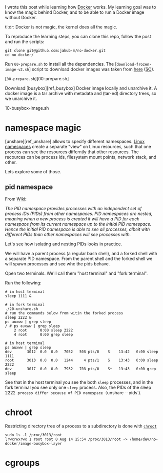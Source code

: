 I wrote this post while learning how [Docker][ref_docker] works. My learning goal was to know the magic behind Docker, and to be able to run a Docker image without Docker.

tl;dr: Docker is not magic, the kernel does all the magic.

[ref_docker]:https://en.wikipedia.org/wiki/Docker_(software)

To reproduce the learning steps, you can clone this repo, follow the post and run the scripts:

```
git clone git@github.com:jakub-m/no-docker.git
cd no-docker/
```

Run `00-prepare.sh` to install all the dependencies.  The [`download-frozen-image-v2.sh`] script to download docker images was taken from [here][ref_script_pull] ([SO][ref_so_pull]).

[ref_so_pull]:https://stackoverflow.com/a/47624649
[ref_script_pull]:https://raw.githubusercontent.com/moby/moby/master/contrib/download-frozen-image-v2.sh

[`00-prepare.sh`][00-prepare.sh]

Download [busybox][ref_busybox] Docker image locally and unarchive it. A docker image is a tar archive with metadata and (tar-ed) directory trees, so we unarchive it.

10-busybox-image.sh


# namespace magic

[unshare][ref_unshare] allows to specify different namespaces.  [Linux namespaces][ref_namespaces] create a separate "view" on Linux resources, such that one process can see the resources differntly that other resources. The recources can be process ids, filesystem mount points, network stack, and other.

[ref_namespaces]:https://en.wikipedia.org/wiki/Linux_namespaces


Lets explore some of those.

## pid namespace

From [Wiki][ref_pid_namespace]:

_The PID namespace provides processes with an independent set of process IDs (PIDs) from other namespaces. PID namespaces are nested, meaning when a new process is created it will have a PID for each namespace from its current namespace up to the initial PID namespace. Hence the initial PID namespace is able to see all processes, albeit with different PIDs than other namespaces will see processes with._

[ref_pid_namespace]:https://en.wikipedia.org/wiki/Linux_namespaces#Process_ID_(pid)

Let's see how isolating and nesting PIDs looks in practice.

We will have a parent process (a regular bash shell), and a forked shell with a separate PID namespace. From the parent shell and the forked shell we will spawn processes and see who the pids behave.

Open two terminals. We'll call them "host terminal" and "fork terminal".

Run the following:

```
# in host terminal
sleep 1111 &
```

```
# in fork terminal
./20-unshare.sh
# run the commands below from witin the forked process
sleep 2222 &
ps auxww | grep sleep
/ # ps auxww | grep sleep
    2 root      0:00 sleep 2222
    4 root      0:00 grep sleep
```

```
# in host terminal
ps auxww | grep sleep
dev       3012  0.0  0.0   7052   508 pts/0    S    13:42   0:00 sleep 1111
root      3013  0.0  0.0   1244     4 pts/1    S    13:43   0:00 sleep 2222
dev       3017  0.0  0.0   7932   708 pts/0    S+   13:43   0:00 grep sleep
```

See that in the host terminal you see the both `sleep` processes, and in the fork terminal you see only one `sleep` process. Also, the PIDs of the sleep 2222` process differ because of PID namespace (`unshare --pids`).


# chroot

Restricting directory tree of a process to a subdirectory is done with [`chroot`][ref_chroot]

```
sudo ls -l /proc/3013/root
lrwxrwxrwx 1 root root 0 Aug 14 15:54 /proc/3013/root -> /home/dev/no-docker/image-busybox-layer
```

[ref_chroot]:https://man7.org/linux/man-pages/man1/chroot.1.html


# cgroups


[ref_linux_namespaces]:https://man7.org/linux/man-pages/man7/namespaces.7.html

